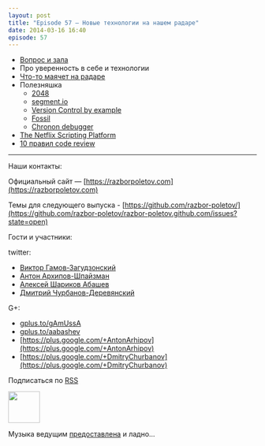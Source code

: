 ```yaml
---
layout: post
title: "Episode 57 — Новые технологии на нашем радаре"
date: 2014-03-16 16:40
episode: 57
---
```


* [Вопрос и зала](https://razborpoletov.com/2014/03/episode-56.html#comment-1283786859 )
* Про уверенность в себе и технологии
* [Что-то маячет на радаре](http://www.thoughtworks.com/radar/)
* Полезняшка 
	* [2048](http://gabrielecirulli.github.io/2048/)
	* [segment.io](https://segment.io/)
	* [Version Control by example](http://www.amazon.com/Version-Control-Example-Eric-Sink/dp/0983507902/)
	* [Fossil](http://www.fossil-scm.org/index.html/doc/tip/www/quickstart.wiki)
	* [Chronon debugger](http://blog.jetbrains.com/idea/2014/03/try-chronon-debugger-with-intellij-idea-13-1-eap/)
* [The Netflix Scripting Platform](http://techblog.netflix.com/2014/03/the-netflix-dynamic-scripting-platform.html) 
* [10 правил code review](http://blog.codacy.com/top-10-faster-code-reviews/)

---

Наши контакты:

Официальный сайт — [https://razborpoletov.com](https://razborpoletov.com)

Темы для следующего выпуска - [https://github.com/razbor-poletov/](https://github.com/razbor-poletov/razbor-poletov.github.com/issues?state=open)

Гости и участники:

twitter: 

 * [Виктор Гамов-Загудзонский](https://twitter.com/#!/gamussa)
 * [Антон Архипов-Шпайзман](https://twitter.com/#!/antonarhipov)
 * [Алексей Шариков Абашев](https://twitter.com/#!/a_abashev)
 * [Дмитрий Чурбанов-Деревянский ](https://twitter.com/#!/dzmitryc)

G+:

 * [gplus.to/gAmUssA](http://gplus.to/gAmUssA) 
 * [gplus.to/aabashev](http://gplus.to/aabashev) 
 * [https://plus.google.com/+AntonArhipov](https://plus.google.com/+AntonArhipov) 
 * [https://plus.google.com/+DmitryChurbanov](https://plus.google.com/+DmitryChurbanov) 

<!-- player goes here-->

<audio preload="none">
   <source src="http://traffic.libsyn.com/razborpoletov/razbor_57.mp3" type="audio/mp3" />
   Your browser does not support the audio tag.
</audio>

Подписаться по [RSS](http://feeds.feedburner.com/razbor-podcast)

<!-- episode file link goes here-->
<a href="http://traffic.libsyn.com/razborpoletov/razbor_57.mp3" imageanchor="1" style="clear: left; margin-bottom: 1em; margin-left: auto; margin-right: 2em;"><img border="0" height="64" src="https://razborpoletov.com/images/mp3.png" width="64" /></a>

Музыка ведущим [предоставлена](http://www.audiobank.fm/single-music/27/111/More-And-Less/) и ладно...
